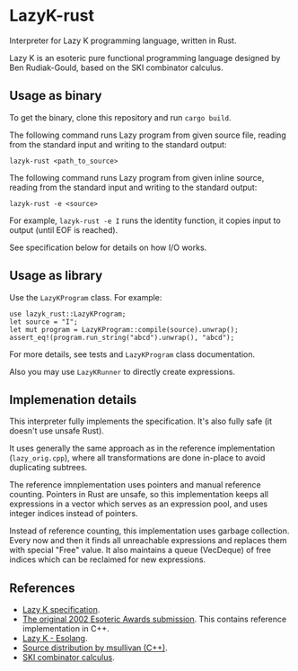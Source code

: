 # LazyK-rust
Interpreter for Lazy K programming language, written in Rust.

Lazy K is an esoteric pure functional programming language designed by Ben Rudiak-Gould, based on the SKI combinator calculus. 


## Usage as binary

To get the binary, clone this repository and run `cargo build`.

The following command runs Lazy program from given source file, reading from the standard input and writing to the standard output:
```
lazyk-rust <path_to_source>
```

The following command runs Lazy program from given inline source, reading from the standard input and writing to the standard output:
```
lazyk-rust -e <source>
```

For example, `lazyk-rust -e I` runs the identity function, it copies input to output (until EOF is reached).

See specification below for details on how I/O works.

## Usage as library

Use the `LazyKProgram` class. For example: 

```
use lazyk_rust::LazyKProgram;
let source = "I";
let mut program = LazyKProgram::compile(source).unwrap();
assert_eq!(program.run_string("abcd").unwrap(), "abcd");
```

For more details, see tests and `LazyKProgram` class documentation.

Also you may use `LazyKRunner` to directly create expressions.

## Implemenation details

This interpreter fully implements the specification. It's also fully safe (it doesn't use unsafe Rust).

It uses generally the same approach as in the reference implementation (`lazy_orig.cpp`), where all transformations are done in-place to avoid duplicating subtrees.

The reference imnplementation uses pointers and manual reference counting. Pointers in Rust are unsafe, so this implementation keeps all expressions in a vector which serves as an expression pool, and uses integer indices instead of pointers.

Instead of reference counting, this implementation uses garbage collection. Every now and then it finds all unreachable expressions and replaces them with special "Free" value. It also maintains a queue (VecDeque) of free indices which can be reclaimed for new expressions. 

## References
* [Lazy K specification](http://tromp.github.io/cl/lazy-k.html).
* [The original 2002 Esoteric Awards submission](http://esoteric.sange.fi/essie2/download/lazy-k/). This contains reference implementation in C++.
* [Lazy K - Esolang](https://esolangs.org/wiki/Lazy_K).
* [Source distribution by msullivan (C++)](https://github.com/msullivan/LazyK).
* [SKI combinator calculus](https://en.wikipedia.org/wiki/SKI_combinator_calculus).
